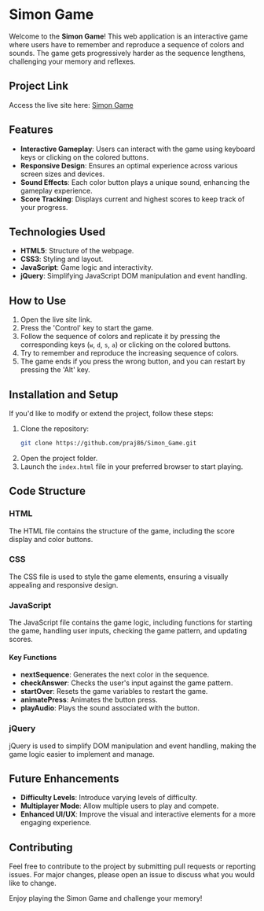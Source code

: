 
# Simon Game

Welcome to the **Simon Game**! This web application is an interactive game where users have to remember and reproduce a sequence of colors and sounds. The game gets progressively harder as the sequence lengthens, challenging your memory and reflexes.

## Project Link

Access the live site here: [Simon Game](https://praj86.github.io/Simon_Game/)

## Features

- **Interactive Gameplay**: Users can interact with the game using keyboard keys or clicking on the colored buttons.
- **Responsive Design**: Ensures an optimal experience across various screen sizes and devices.
- **Sound Effects**: Each color button plays a unique sound, enhancing the gameplay experience.
- **Score Tracking**: Displays current and highest scores to keep track of your progress.

## Technologies Used

- **HTML5**: Structure of the webpage.
- **CSS3**: Styling and layout.
- **JavaScript**: Game logic and interactivity.
- **jQuery**: Simplifying JavaScript DOM manipulation and event handling.

## How to Use

1. Open the live site link.
2. Press the 'Control' key to start the game.
3. Follow the sequence of colors and replicate it by pressing the corresponding keys (`w`, `d`, `s`, `a`) or clicking on the colored buttons.
4. Try to remember and reproduce the increasing sequence of colors.
5. The game ends if you press the wrong button, and you can restart by pressing the 'Alt' key.

## Installation and Setup

If you'd like to modify or extend the project, follow these steps:

1. Clone the repository:
   ```bash
   git clone https://github.com/praj86/Simon_Game.git
   ```
2. Open the project folder.
3. Launch the `index.html` file in your preferred browser to start playing.

## Code Structure

### HTML

The HTML file contains the structure of the game, including the score display and color buttons.

### CSS

The CSS file is used to style the game elements, ensuring a visually appealing and responsive design.

### JavaScript

The JavaScript file contains the game logic, including functions for starting the game, handling user inputs, checking the game pattern, and updating scores.

#### Key Functions

- **nextSequence**: Generates the next color in the sequence.
- **checkAnswer**: Checks the user's input against the game pattern.
- **startOver**: Resets the game variables to restart the game.
- **animatePress**: Animates the button press.
- **playAudio**: Plays the sound associated with the button.

### jQuery

jQuery is used to simplify DOM manipulation and event handling, making the game logic easier to implement and manage.

## Future Enhancements

- **Difficulty Levels**: Introduce varying levels of difficulty.
- **Multiplayer Mode**: Allow multiple users to play and compete.
- **Enhanced UI/UX**: Improve the visual and interactive elements for a more engaging experience.

## Contributing

Feel free to contribute to the project by submitting pull requests or reporting issues. For major changes, please open an issue to discuss what you would like to change.


Enjoy playing the Simon Game and challenge your memory!
```